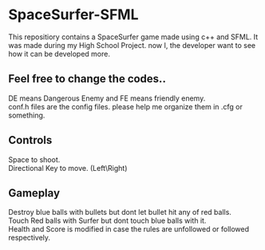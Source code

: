 # SpaceSurfer-SFML
This repositiory contains a SpaceSurfer game made using c++ and SFML. It was made during my High School Project. now I, the developer want to see how it can be developed more.

## Feel free to change the codes..

DE means Dangerous Enemy and FE means friendly enemy. <br />
conf.h files are the config files. please help me organize them in .cfg or something.

## Controls
Space to shoot.<br />
Directional Key to move. (Left\Right)

## Gameplay
Destroy blue balls with bullets but dont let bullet hit any of red balls.<br />
Touch Red balls with Surfer but dont touch blue balls with it.<br />
Health and Score is modified in case the rules are unfollowed or followed respectively.
